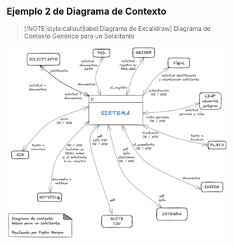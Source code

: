 ## Ejemplo 2 de Diagrama de Contexto <!-- {docsify-ignore} -->

> [!NOTE|style:callout|label:Diagrama de Excalidraw]
> Diagrama de Contexto Genérico para un Solicitante

![](../../img/diagrama-contexto-2.png)
